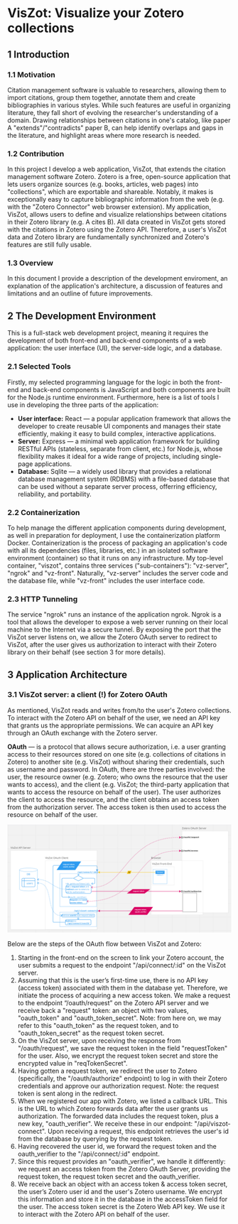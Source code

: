 # VisZot: Visualize your Zotero collections

## 1 Introduction

### 1.1 Motivation

Citation management software is valuable to researchers, allowing them to import citations<!--from various sources such as library catalogs, databases, and web pages-->, group them together, annotate them and create bibliographies in various styles. While such features are useful in organizing <!--(synonym: cataloging)--> literature, they fall short of evolving <!--(synonym: enhancing)--> the researcher's understanding of a domain. <!--(keywords: "the-use-of-mapping-in-literature-review", "knowledge synthesis", "mapping review")--> Drawing relationships between citations in one's catalog, like paper A "extends"/"contradicts" paper B, can help identify overlaps and gaps in the literature, and highlight areas where more research is needed.

### 1.2 Contribution

In this project I develop a web application, VisZot, that extends the citation management software Zotero. Zotero is a free, open-source application that lets users organize sources (e.g. books, articles, web pages) into "collections", which are exportable and shareable. Notably, it makes is exceptionally easy to capture bibliographic information from the web (e.g. with the "Zotero Connector" web browser extension). My application, VisZot, allows users to define and visualize relationships between citations in their Zotero library (e.g. A cites B). All data created in VisZot gets stored with the citations in Zotero using the Zotero API. Therefore, a user's VisZot data and Zotero library are fundamentally synchronized and Zotero's features are still fully usable.

### 1.3 Overview

In this document I provide a description of the development enviroment, an explanation of the application's architecture, a discussion of features and limitations and an outline of future improvements.

## 2 The Development Environment

This is a full-stack web development project, meaning it requires the development of both front-end and back-end components of a web application: the user interface (UI), the server-side logic, and a database.

### 2.1 Selected Tools

Firstly, my selected programming language for the logic in both the front-end and back-end components is JavaScript and both components are built for the Node.js runtime environment. Furthermore, here is a list of tools I use in developing the three parts of the application:

- **User interface:** React — a popular application framework that allows the developer to create reusable UI components and manages their state efficiently, making it easy to build complex, interactive applications.
- **Server:**  Express — a minimal web application framework for building RESTful APIs (stateless, separate from client, etc.) for Node.js, whose flexibility makes it ideal for a wide range of projects, including single-page applications.
- **Database:** Sqlite — a widely used library that provides a relational database management system (RDBMS) with a file-based database that can be used without a separate server process, offerring efficiency, reliability, and portability.

### 2.2 Containerization

To help manage the different application components during development, as well in preparation for deployment, I use the containerization platform Docker. Containerization is the process of packaging an application's code with all its dependencies (files, libraries, etc.) in an isolated software environment (container) so that it runs on any infrastructure. My top-level container, "viszot", contains three services ("sub-containers"): "vz-server", "ngrok" and "vz-front". Naturally, "vz-server" includes the server code and the database file, while "vz-front" includes the user interface code.

### 2.3 HTTP Tunneling

The service "ngrok" runs an instance of the application ngrok. Ngrok is a tool that allows the developer to expose a web server running on their local machine to the Internet via a secure tunnel. By exposing the port that the VisZot server listens on, we allow the Zotero OAuth server to redirect to VisZot, after the user gives us authorization to interact with their Zotero library on their behalf (see section 3 for more details). <!--For the full, containerized application to function properly, all three services must be running.-->

## 3 Application Architecture

### 3.1 VisZot server: a client (!) for Zotero OAuth

As mentioned, VisZot reads and writes from/to the user's Zotero collections. To interact with the Zotero API on behalf of the user, we need an API key that grants us the appropriate permissions. We can acquire an API key through an OAuth exchange with the Zotero server.

**OAuth** — is a protocol that allows secure authorization, i.e. a user granting access to their resources stored on one site (e.g. collections of citations in Zotero) to another site (e.g. VisZot) without sharing their credentials, such as username and password. In OAuth, there are three parties involved: the user, the resource owner (e.g. Zotero; who owns the resource that the user wants to access), and the client (e.g. VisZot; the third-party application that wants to access the resource on behalf of the user). The user authorizes the client to access the resource, and the client obtains an access token from the authorization server. The access token is then used to access the resource on behalf of the user.

![OAuth Workflow](assets/oauth-workflow.png)

Below are the steps of the OAuth flow between VisZot and Zotero:

1. Starting in the front-end on the screen to link your Zotero account, the user submits a request to the endpoint "/api/connect/:id" on the VisZot server.
2. Assuming that this is the user’s first-time use, there is no API key (access token) associated with them in the database yet. Therefore, we initiate the process of acquiring a new access token.
   We make a request to the endpoint “/oauth/request” on the Zotero API server and we receive back a "request" token: an object with two values, "oauth_token" and "oauth_token_secret". Note: from here on, we may refer to this "oauth_token" as the request token, and to "oauth_token_secret" as the request token secret.
3. On the VisZot server, upon receiving the response from "/oauth/request", we save the request token in the field "requestToken" for the user. Also, we encrypt the request token secret and store the encrypted value in "reqTokenSecret".
4. Having gotten a request token, we redirect the user to Zotero (specifically, the "/oauth/authorize" endpoint) to log in with their Zotero credentials and approve our authorization request. Note: the request token is sent along in the redirect.
5. When we registered our app with Zotero, we listed a callback URL. This is the URL to which Zotero forwards data after the user grants us authorization. The forwarded data includes the request token, plus a new key, "oauth_verifier". We receive these in our endpoint: "/api/viszot-connect". Upon receiving a request, this endpoint retrieves the user's id from the database by querying by the request token.
6. Having recovered the user id, we forward the request token and the oauth_verifier to the "/api/connect/:id" endpoint.
7. Since this request provides an "oauth_verifier", we handle it differently: we request an access token from the Zotero OAuth Server, providing the request token, the request token secret and the oauth_verifier.
8. We receive back an object with an access token & access token secret, the user’s Zotero user id and the user's Zotero username. We encrypt this information and store it in the database in the accessToken field for the user. The access token secret is the Zotero Web API key. We use it to interact with the Zotero API on behalf of the user.

<!-- 

## Installation
There are two components to VisZot: (1) a plugin (/"addon") for the Zotero standalone app, and (2) an extension for the Google Chrome browser. Below you will find instructions on how to install each.

### 1) Installing the Zotero standalone plugin
You may install the Zotero standalone plugin either manually or programatically (automatically).

**Manual installation**
In Zotero, go to "Tools -> Add-ons -> Tools for all Add-ons (the small, drop-down wheel in the top right corner) -> Install Add-on From File" and select the file viszot.xpi located in the directory viszot-zotero-plugin. Restart Zotero when prompted.

**Auto installation (useful in development)**
1. In the terminal, `cd` to the directory `viszot-zotero-plugin`.
2. Run `python install.py` (you might need to install required packages by running `pip install -r requirements.txt` inside `viszot-zotero-plugin/viszotdev_py_helpers` first).

**How to make addon installation file (xpi) from current source code**

(On Mac) Inside the directory `zotero-plugin`, run

```./scripts/darwin/xpify.sh src```

This will create the file `VisZot-XXXX.xpi` in the directory `zotero-plugin`, where "XXXX" is the current version. It will overwrite any previous xpi files in the directory. The newly created xpi file can be used to install the addon (plugin) to Zotero.

**How to increment addon version programmatically**

(On Mac) Inside the directory `zotero-plugin`, run

```./scripts/darwin/version++.sh src```

This will increment the version inside `src/install.rdf` if there are uncommitted changes anywhere under `src/chrome`.

**Adding pre-commit hook (optional)**

You may automatically update the Zotero plugin version before committing changes to its source code by adding the following git pre-commit hook:

```
#!/bin/bash

./zotero-plugin/scripts/darwin/version++.sh zotero-plugin/src
./zotero-plugin/scripts/darwin/xpify.sh zotero-plugin/src
```

### 2) Installing the Google Chrome Extension
In the Extensions managment view ("chrome://extensions/"), click "Load Unpacked" and select the "viszot-chrome-extension" directory when prompted.

## System Requirements
- Zotero 5.* Standalone
- Google Chrome 92.* browser
- (For auto-installing the Zotero plugin) Python 3
-->
